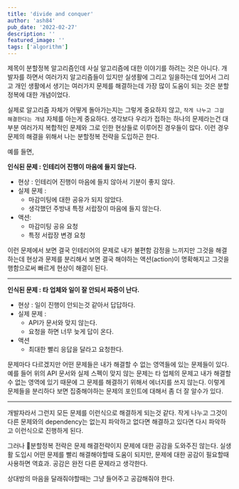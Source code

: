 ```yaml
---
title: 'divide and conquer'
author: 'ash84'
pub_date: '2022-02-27'
description: ''
featured_image: ''
tags: ['algorithm']
---
```


제목이 분할정복 알고리즘인데 사실 알고리즘에 대한 이야기를 하려는 것은 아니다. 개발자를 하면서 여러가지 알고리즘들이 있지만 실생활에 그리고 일을하는데 있어서 그리고 개인 생활에서 생기는 여러가지 문제를 해결하는데 가장 많이 도움이 되는 것은 분할 정복에 대한 개념이었다. 

실제로 알고리즘 자체가 어떻게 돌아가는지는 그렇게 중요하지 않고, `작게 나누고 그걸 해결한다는 개념` 자체를 아는게 중요하다. 생각보다 우리가 접하는 하나의 문제라는건 대부분 여러가지 복합적인 문제와 그로 인한 현상들로 이루어진 경우들이 많다. 이런 경우 문제의 해결을 위해서 나는 분할정복 전략을 도입하곤 한다. 

예를 들면, 

**인식된 문제 : 인테리어 진행이 마음에 들지 않는다.**
- 현상 : 인테리어 진행이 마음에 들지 않아서 기분이 좋지 않다. 
- 실제 문제 : 
  - 마감미팅에 대한 공유가 되지 않았다. 
  - 생각했던 주방내 특정 서랍장이 마음에 들지 않는다. 
- 액션: 
  - 마감미팅 공유 요청 
  - 특정 서랍장 변경 요청

이런 문제에서 보면 결국 인테리어의 문제로 내가 불편함 감정을 느끼지만 그것을 해결하는데 현상과 문제를 분리해서 보면 결국 해야하는 액션(action)이 명확해지고 그것을 행함으로써 빠르게 현상이 해결이 된다. 

---

**인식된 문제 : 타 업체와 일이 잘 안되서 짜증이 난다.**
- 현상 : 일이 진행이 안되는것 같아서 답답하다. 
- 실제 문제 :  
  - API가 문서와 맞지 않는다. 
  - 요청을 하면 너무 늦게 답이 온다. 
- 액션 
  - 최대한 빨리 응답을 달라고 요청한다. 

문제마다 다르겠지만 어떤 문제들은 내가 해결할 수 없는 영역들에 있는 문제들이 있다. 예를 들어 위의 API 문서와 실제 스펙이 맞지 않는 문제는 타 업체의 문제고 내가 해결할 수 없는 영역에 있기 때문에 그 문제를 해결하기 위해서 에너지를 쓰지 않는다. 이렇게 문제들을 분리하다 보면 집중해야하는 문제의 포인트에 대해서 좀 더 잘 알수가 있다. 

---

개발자라서 그런지 모든 문제를 이런식으로 해결하게 되는것 같다. 작게 나누고 그것이 다른 문제와의 dependency는 없는지 파악하고 없다면 해결하고 있다면 다시 파악하고 이런식으로 진행하게 된다. 

그러나 분할정복 전략은 문제 해결전략이지 문제에 대한 공감을 도와주진 않는다. 실생활 도입시 어떤 문제를 빨리 해결해야할때 도움이 되지만, 문제에 대한 공감이 필요할때 사용하면 역효과. 공감은 완전 다른 문제라고 생각한다. 

상대방의 마음을 달래줘야할때는 그냥 들어주고 공감해줘야 한다.

